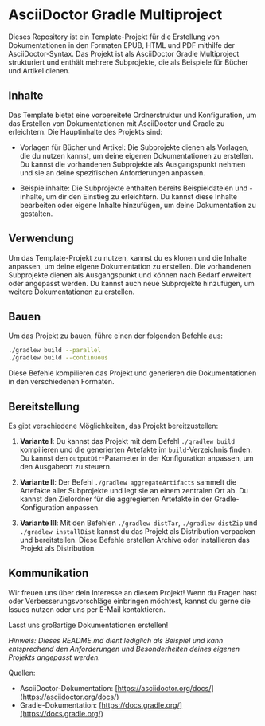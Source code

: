 # AsciiDoctor Gradle Multiproject

Dieses Repository ist ein Template-Projekt für die Erstellung von Dokumentationen in den Formaten EPUB, HTML und PDF mithilfe der AsciiDoctor-Syntax. Das Projekt ist als AsciiDoctor Gradle Multiproject strukturiert und enthält mehrere Subprojekte, die als Beispiele für Bücher und Artikel dienen.

## Inhalte

Das Template bietet eine vorbereitete Ordnerstruktur und Konfiguration, um das Erstellen von Dokumentationen mit AsciiDoctor und Gradle zu erleichtern. Die Hauptinhalte des Projekts sind:

- Vorlagen für Bücher und Artikel: Die Subprojekte dienen als Vorlagen, die du nutzen kannst, um deine eigenen Dokumentationen zu erstellen. Du kannst die vorhandenen Subprojekte als Ausgangspunkt nehmen und sie an deine spezifischen Anforderungen anpassen.

- Beispielinhalte: Die Subprojekte enthalten bereits Beispieldateien und -inhalte, um dir den Einstieg zu erleichtern. Du kannst diese Inhalte bearbeiten oder eigene Inhalte hinzufügen, um deine Dokumentation zu gestalten.

## Verwendung

Um das Template-Projekt zu nutzen, kannst du es klonen und die Inhalte anpassen, um deine eigene Dokumentation zu erstellen. Die vorhandenen Subprojekte dienen als Ausgangspunkt und können nach Bedarf erweitert oder angepasst werden. Du kannst auch neue Subprojekte hinzufügen, um weitere Dokumentationen zu erstellen.

## Bauen

Um das Projekt zu bauen, führe einen der folgenden Befehle aus:

```bash
./gradlew build --parallel
./gradlew build --continuous
```

Diese Befehle kompilieren das Projekt und generieren die Dokumentationen in den verschiedenen Formaten.

## Bereitstellung

Es gibt verschiedene Möglichkeiten, das Projekt bereitzustellen:

1. **Variante I**: Du kannst das Projekt mit dem Befehl `./gradlew build` kompilieren und die generierten Artefakte im `build`-Verzeichnis finden. Du kannst den `outputDir`-Parameter in der Konfiguration anpassen, um den Ausgabeort zu steuern.

2. **Variante II**: Der Befehl `./gradlew aggregateArtifacts` sammelt die Artefakte aller Subprojekte und legt sie an einem zentralen Ort ab. Du kannst den Zielordner für die aggregierten Artefakte in der Gradle-Konfiguration anpassen.

3. **Variante III**: Mit den Befehlen `./gradlew distTar`, `./gradlew distZip` und `./gradlew installDist` kannst du das Projekt als Distribution verpacken und bereitstellen. Diese Befehle erstellen Archive oder installieren das Projekt als Distribution.

## Kommunikation

Wir freuen uns über dein Interesse an diesem Projekt! Wenn du Fragen hast oder Verbesserungsvorschläge einbringen möchtest, kannst du gerne die Issues nutzen oder uns per E-Mail kontaktieren.

Lasst uns großartige Dokumentationen erstellen!

*Hinweis: Dieses README.md dient lediglich als Beispiel und kann entsprechend den Anforderungen und Besonderheiten deines eigenen Projekts angepasst werden.*

Quellen:
- AsciiDoctor-Dokumentation: [https://asciidoctor.org/docs/](https://asciidoctor.org/docs/)
- Gradle-Dokumentation: [https://docs.gradle.org/](https://docs.gradle.org/)